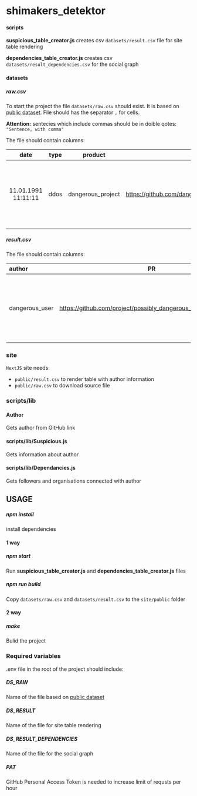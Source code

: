 # shimakers_detektor

#### scripts

**suspicious_table_creator.js** creates csv `datasets/result.csv` file for site table rendering

**dependencies_table_creator.js** creates csv `datasets/result_dependencies.csv` for the social graph

#### datasets

##### raw.csv

To start the project the file `datasets/raw.csv` should exist. It is based on [public dataset](https://docs.google.com/spreadsheets/d/1H3xPB4PgWeFcHjZ7NOPtrcya_Ua4jUolWm-7z9-jSpQ/htmlview# "public dataset"). File should has the separator `,` for cells.

**Attention:** sentecies which include commas should be in doible qotes: `"Sentence, with comma"`

The file should contain columns:

|        date         | type |      product      |                        link                         |                              comment                              |
| :-----------------: | :--: | :---------------: | :-------------------------------------------------: | :---------------------------------------------------------------: |
| 11.01.1991 11:11:11 | ddos | dangerous_project | https://github.com/dangerous_user/dangerous_project | "In case the sentence includes commas, should be in fouble qotes" |

##### result.csv

The file should contain columns:

| author         |                                PR                                |      created_at      |      merged_at       | stars | lang | type |                            link                             |                                                           comment |
| :------------- | :--------------------------------------------------------------: | :------------------: | :------------------: | :---: | :--: | :--: | :---------------------------------------------------------: | ----------------------------------------------------------------: |
| dangerous_user | https://github.com/project/possibly_dangerous_repo/pull/{number} | 2022-05-23T23:10:58Z | 2022-05-30T23:52:08Z | 1000  | PHP  | DDoS | https://github.com/dangerous_user/initial_dangerous_project | "In case the sentence includes commas, should be in double qotes" |

### site

`NextJS` site needs:

- `public/result.csv` to render table with author information
- `public/raw.csv` to download source file

### scripts/lib

#### Author

Gets author from GitHub link

#### scripts/lib/Suspicious.js

Gets information about author

#### scripts/lib/Dependancies.js

Gets followers and organisations connected with author

## USAGE

##### npm install

install dependencies

#### 1 way

##### npm start

Run **suspicious_table_creator.js** and **dependencies_table_creator.js** files

##### npm run build

Copy `datasets/raw.csv` and `datasets/result.csv` to the `site/public` folder

#### 2 way

##### make

Bulid the project

### Required variables

.env file in the root of the project should include:

##### DS_RAW

Name of the file based on [public dataset](https://docs.google.com/spreadsheets/d/1H3xPB4PgWeFcHjZ7NOPtrcya_Ua4jUolWm-7z9-jSpQ/htmlview# "public dataset")

##### DS_RESULT

Name of the file for site table rendering

##### DS_RESULT_DEPENDENCIES

Name of the file for the social graph

##### PAT

GitHub Personal Access Token is needed to increase limit of requsts per hour
